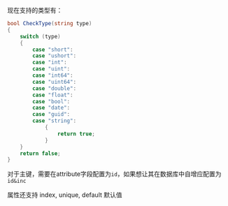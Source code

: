 现在支持的类型有：

```C#
bool CheckType(string type)
{
    switch (type)
    {
        case "short":
        case "ushort":
        case "int":
        case "uint":
        case "int64":
        case "uint64":
        case "double":
        case "float":
        case "bool":
        case "date":
        case "guid":
        case "string":
            {
                return true;
            }
    }
    return false;
}
```



对于主键，需要在attribute字段配置为`id`，如果想让其在数据库中自增应配置为`id&inc`

属性还支持 index, unique, default 默认值